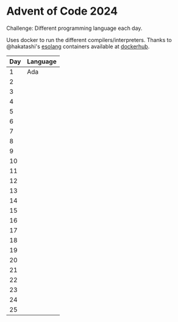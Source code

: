 # Advent of Code 2024

Challenge: Different programming language each day.

Uses docker to run the different compilers/interpreters. Thanks to @hakatashi's [esolang](https://github.com/hakatashi/esolang-box) containers available at [dockerhub](https://hub.docker.com/u/esolang).

| Day | Language |
| --- | -------- |
|   1 | Ada      |
|   2 |          |
|   3 |          |
|   4 |          |
|   5 |          |
|   6 |          |
|   7 |          |
|   8 |          |
|   9 |          |
|  10 |          |
|  11 |          |
|  12 |          |
|  13 |          |
|  14 |          |
|  15 |          |
|  16 |          |
|  17 |          |
|  18 |          |
|  19 |          |
|  20 |          |
|  21 |          |
|  22 |          |
|  23 |          |
|  24 |          |
|  25 |          |
